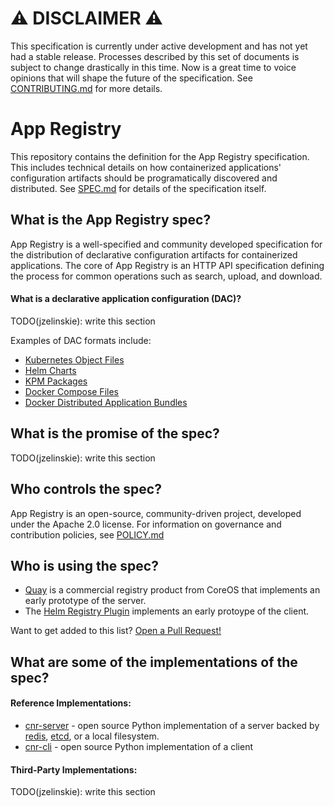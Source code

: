 # ⚠️️ DISCLAIMER ⚠️️

This specification is currently under active development and has not yet had a stable release.
Processes described by this set of documents is subject to change drastically in this time.
Now is a great time to voice opinions that will shape the future of the specification.
See [CONTRIBUTING.md](CONTRIBUTING.md) for more details.

# App Registry

This repository contains the definition for the App Registry specification.
This includes technical details on how containerized applications' configuration artifacts should be programatically discovered and distributed.
See [SPEC.md](SPEC.md) for details of the specification itself.

## What is the App Registry spec?

App Registry is a well-specified and community developed specification for the distribution of declarative configuration artifacts for containerized applications.
The core of App Registry is an HTTP API specification defining the process for common operations such as search, upload, and download.

#### What is a declarative application configuration (DAC)?

TODO(jzelinskie): write this section

Examples of DAC formats include:

* [Kubernetes Object Files](https://kubernetes.io/docs/concepts/abstractions/overview/)
* [Helm Charts](https://github.com/kubernetes/helm/blob/master/docs/charts.md)
* [KPM Packages](https://github.com/coreos/kpm/blob/master/Documentation/create_packages.md)
* [Docker Compose Files](https://docs.docker.com/compose/)
* [Docker Distributed Application Bundles](https://docs.docker.com/compose/bundles/)

## What is the promise of the spec?

TODO(jzelinskie): write this section

## Who controls the spec?

App Registry is an open-source, community-driven project, developed under the Apache 2.0 license.
For information on governance and contribution policies, see [POLICY.md](POLICY.md)

## Who is using the spec?

* [Quay](https://quay.io) is a commercial registry product from CoreOS that implements an early prototype of the server.
* The [Helm Registry Plugin](https://github.com/app-registry/cnr-cli) implements an early protoype of the client.

Want to get added to this list?
[Open a Pull Request!](https://github.com/app-registry/spec/edit/master/README.md)

## What are some of the implementations of the spec?

#### Reference Implementations:

* [cnr-server](https://github.com/app-registry/cnr-server) - open source Python implementation of a server backed by [redis](https://redis.io/), [etcd](https://github.com/coreos/etcd), or a local filesystem.
* [cnr-cli](https://github.com/app-registry/cnr-cli) - open source Python implementation of a client

#### Third-Party Implementations:

TODO(jzelinskie): write this section

